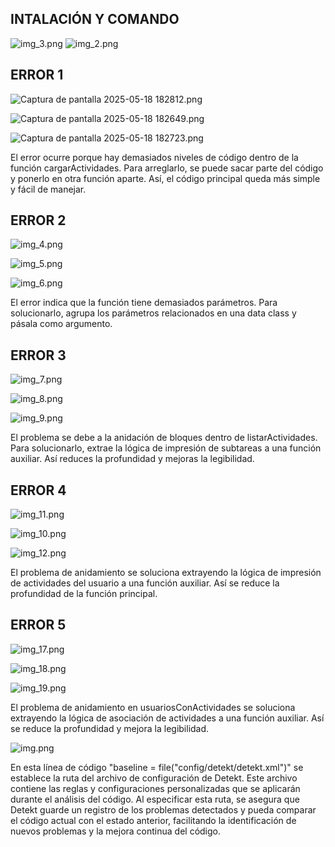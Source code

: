 ## INTALACIÓN Y COMANDO
![img_3.png](MEJORA-TASK/imagenes/img_3.png)
![img_2.png](MEJORA-TASK/imagenes/img_2.png)

## ERROR 1 
![Captura de pantalla 2025-05-18 182812.png](../../../Im%C3%A1genes/Capturas%20de%20pantalla/Captura%20de%20pantalla%202025-05-18%20182812.png)

![Captura de pantalla 2025-05-18 182649.png](../../../Im%C3%A1genes/Capturas%20de%20pantalla/Captura%20de%20pantalla%202025-05-18%20182649.png)

![Captura de pantalla 2025-05-18 182723.png](../../../Im%C3%A1genes/Capturas%20de%20pantalla/Captura%20de%20pantalla%202025-05-18%20182723.png)

El error ocurre porque hay demasiados niveles de código dentro de la función cargarActividades. Para arreglarlo, se puede sacar parte del código y ponerlo en otra función aparte. Así, el código principal queda más simple y fácil de manejar.


## ERROR 2

![img_4.png](MEJORA-TASK/imagenes/img_4.png)

![img_5.png](MEJORA-TASK/imagenes/img_5.png)

![img_6.png](MEJORA-TASK/imagenes/img_6.png)

El error indica que la función tiene demasiados parámetros. Para solucionarlo, agrupa los parámetros relacionados en una data class y pásala como argumento.


## ERROR 3

![img_7.png](MEJORA-TASK/imagenes/img_7.png)

![img_8.png](MEJORA-TASK/imagenes/img_8.png)

![img_9.png](MEJORA-TASK/imagenes/img_9.png)

El problema se debe a la anidación de bloques dentro de listarActividades. Para solucionarlo, extrae la lógica de impresión de subtareas a una función auxiliar. Así reduces la profundidad y mejoras la legibilidad.


## ERROR 4

![img_11.png](MEJORA-TASK/imagenes/img_11.png)

![img_10.png](MEJORA-TASK/imagenes/img_10.png)

![img_12.png](MEJORA-TASK/imagenes/img_12.png)

El problema de anidamiento se soluciona extrayendo la lógica de impresión de actividades del usuario a una función auxiliar. Así se reduce la profundidad de la función principal.


## ERROR 5

![img_17.png](MEJORA-TASK/imagenes/img_17.png)

![img_18.png](MEJORA-TASK/imagenes/img_18.png)

![img_19.png](MEJORA-TASK/imagenes/img_19.png)

El problema de anidamiento en usuariosConActividades se soluciona extrayendo la lógica de asociación de actividades a una función auxiliar. Así se reduce la profundidad y mejora la legibilidad.


![img.png](MEJORA-TASK/imagenes/img.png)

En esta línea de código "baseline = file("config/detekt/detekt.xml")" se establece la ruta del archivo de configuración de Detekt. Este archivo contiene las reglas y configuraciones personalizadas que se aplicarán durante el análisis del código. Al especificar esta ruta, se asegura que Detekt guarde un registro de los problemas detectados y pueda comparar el código actual con el estado anterior, facilitando la identificación de nuevos problemas y la mejora continua del código.